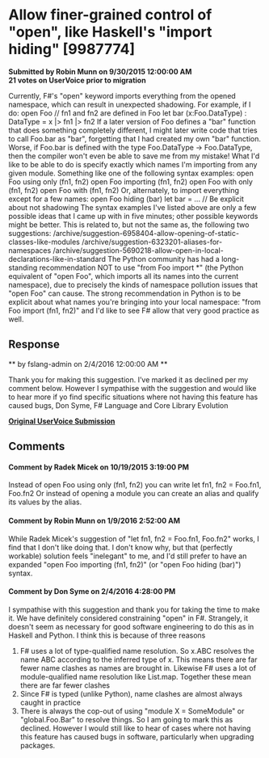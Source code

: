 # Allow finer-grained control of "open", like Haskell's "import hiding" [9987774] #

**Submitted by Robin Munn on 9/30/2015 12:00:00 AM**  
**21 votes on UserVoice prior to migration**  

Currently, F#'s "open" keyword imports everything from the opened namespace, which can result in unexpected shadowing. For example, if I do:
open Foo
// fn1 and fn2 are defined in Foo
let bar (x:Foo.DataType) : DataType = x |> fn1 |> fn2
If a later version of Foo defines a "bar" function that does something completely different, I might later write code that tries to call Foo.bar as "bar", forgetting that I had created my own "bar" function. Worse, if Foo.bar is defined with the type Foo.DataType -> Foo.DataType, then the compiler won't even be able to save me from my mistake!
What I'd like to be able to do is specify exactly which names I'm importing from any given module. Something like one of the following syntax examples:
open Foo using only (fn1, fn2)
open Foo importing (fn1, fn2)
open Foo with only (fn1, fn2)
open Foo with (fn1, fn2)
Or, alternately, to import everything except for a few names:
open Foo hiding (bar)
let bar = ... // Be explicit about not shadowing
The syntax examples I've listed above are only a few possible ideas that I came up with in five minutes; other possible keywords might be better.
This is related to, but not the same as, the following two suggestions:
/archive/suggestion-6958404-allow-opening-of-static-classes-like-modules
/archive/suggestion-6323201-aliases-for-namespaces
/archive/suggestion-5690218-allow-open-in-local-declarations-like-in-standard
The Python community has had a long-standing recommendation NOT to use "from Foo import *" (the Python equivalent of "open Foo", which imports all its names into the current namespace), due to precisely the kinds of namespace pollution issues that "open Foo" can cause. The strong recommendation in Python is to be explicit about what names you're bringing into your local namespace: "from Foo import (fn1, fn2)" and I'd like to see F# allow that very good practice as well.



## Response ##
** by fslang-admin on 2/4/2016 12:00:00 AM **

Thank you for making this suggestion. I’ve marked it as declined per my comment below.
However I sympathise with the suggestion and would like to hear more if yo find specific situations where not having this feature has caused bugs,
Don Syme,
F# Language and Core Library Evolution


**[Original UserVoice Submission](https://fslang.uservoice.com/forums/245727-f-language/suggestions/9987774)**


## Comments ##


#### Comment by Radek Micek on 10/19/2015 3:19:00 PM ####
Instead of
open Foo using only (fn1, fn2)
you can write
let fn1, fn2 = Foo.fn1, Foo.fn2
Or instead of opening a module you can create an alias and qualify its values by the alias.


#### Comment by Robin Munn on 1/9/2016 2:52:00 AM ####
While Radek Micek's suggestion of "let fn1, fn2 = Foo.fn1, Foo.fn2" works, I find that I don't like doing that. I don't know why, but that (perfectly workable) solution feels "inelegant" to me, and I'd still prefer to have an expanded "open Foo importing (fn1, fn2)" (or "open Foo hiding (bar)") syntax.


#### Comment by Don Syme on 2/4/2016 4:28:00 PM ####
I sympathise with this suggestion and thank you for taking the time to make it.
We have definitely considered constraining "open" in F#. Strangely, it doesn't seem as necessary for good software engineering to do this as in Haskell and Python. I think this is because of three reasons
1. F# uses a lot of type-qualified name resolution. So x.ABC resolves the name ABC according to the inferred type of x. This means there are far fewer name clashes as names are brought in. Likewise F# uses a lot of module-qualified name resolution like List.map. Together these mean there are far fewer clashes
2. Since F# is typed (unlike Python), name clashes are almost always caught in practice
3. There is always the cop-out of using "module X = SomeModule" or "global.Foo.Bar" to resolve things.
So I am going to mark this as declined. However I would still like to hear of cases where not having this feature has caused bugs in software, particularly when upgrading packages.

